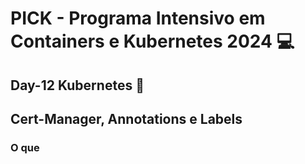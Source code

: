 # PICK - Programa Intensivo em Containers e Kubernetes 2024 :computer:

## Day-12 Kubernetes :rocket:

## Cert-Manager, Annotations e Labels 

### O que 




